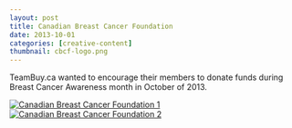 ```yaml
---
layout: post
title: Canadian Breast Cancer Foundation
date: 2013-10-01
categories: [creative-content]
thumbnail: cbcf-logo.png
---
```

<p>TeamBuy.ca wanted to encourage their members to donate funds during Breast Cancer Awareness month in October of 2013.</p>

<a class="zoom" href="{{ site.url }}/images/CBC awareness.jpg">
  <img alt="Canadian Breast Cancer Foundation 1" src="{{ site.url }}/images/CBC awareness.jpg"/>
</a>

<a class="zoom" href="{{ site.url }}/images/CBCFcopy.png">
  <img alt="Canadian Breast Cancer Foundation 2" src="{{ site.url }}/images/CBCFcopy.png"/>
</a>
